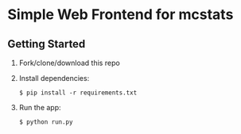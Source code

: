 # Simple Web Frontend for mcstats

## Getting Started

1. Fork/clone/download this repo
2. Install dependencies:

    ```nohighlight
    $ pip install -r requirements.txt
    ```

3. Run the app:

    ```nohighlight
    $ python run.py
    ```
